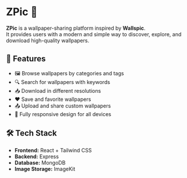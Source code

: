 # ZPic 📸  

**ZPic** is a wallpaper-sharing platform inspired by **Wallspic**.  
It provides users with a modern and simple way to discover, explore, and download high-quality wallpapers.  

## 🌟 Features  
- 🖼️ Browse wallpapers by categories and tags  
- 🔍 Search for wallpapers with keywords  
- 📥 Download in different resolutions  
- ❤️ Save and favorite wallpapers  
- 📤 Upload and share custom wallpapers  
- 📱 Fully responsive design for all devices  

## 🛠️ Tech Stack  
- **Frontend:** React + Tailwind CSS  
- **Backend:** Express  
- **Database:** MongoDB  
- **Image Storage:** ImageKit 